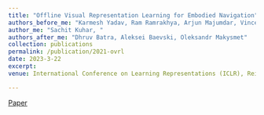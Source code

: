```yaml
---
title: "Offline Visual Representation Learning for Embodied Navigation"
authors_before_me: "Karmesh Yadav, Ram Ramrakhya, Arjun Majumdar, Vincent-Pierre Berges, "
author_me: "Sachit Kuhar, "
authors_after_me: "Dhruv Batra, Aleksei Baevski, Oleksandr Makysmet"
collection: publications
permalink: /publication/2021-ovrl
date: 2023-3-22
excerpt: 
venue: International Conference on Learning Representations (ICLR), Reincarnating Reinforcement Learning

---
```

<!-- This paper is about the number 2. The number 3 is left for future work. -->

[Paper](https://arxiv.org/pdf/2204.13226.pdf)

<!-- Recommended citation: Your Name, You. (2010). "Paper Title Number 2." <i>Journal 1</i>. 1(2). -->
